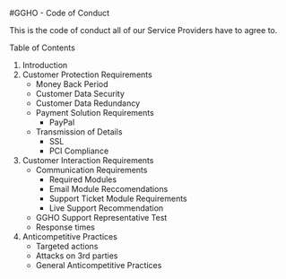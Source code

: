#GGHO - Code of Conduct

This is the code of conduct all of our Service Providers have to agree to.

Table of Contents

1. Introduction
2. Customer Protection Requirements
	- Money Back Period 
	- Customer Data Security
	- Customer Data Redundancy
	- Payment Solution Requirements
		* PayPal
	- Transmission of Details
		* SSL
		* PCI Compliance
3. Customer Interaction Requirements
	- Communication Requirements
		* Required Modules
		* Email Module Reccomendations
		* Support Ticket Module Requirements
		* Live Support Recommendation
	- GGHO Support Representative Test
	- Response times
4. Anticompetitive Practices
	- Targeted actions
	- Attacks on 3rd parties
	- General Anticompetitive Practices